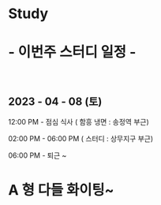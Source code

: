 # Study

# - 이번주 스터디 일정 -

<br>

## 2023 - 04 - 08 (토) 

12:00 PM - 점심 식사 ( 함흥 냉면 : 송정역 부근)

02:00 PM - 06:00 PM ( 스터디 : 상무지구 부근)

06:00 PM - 퇴근 ~

# A 형 다들 화이팅~
